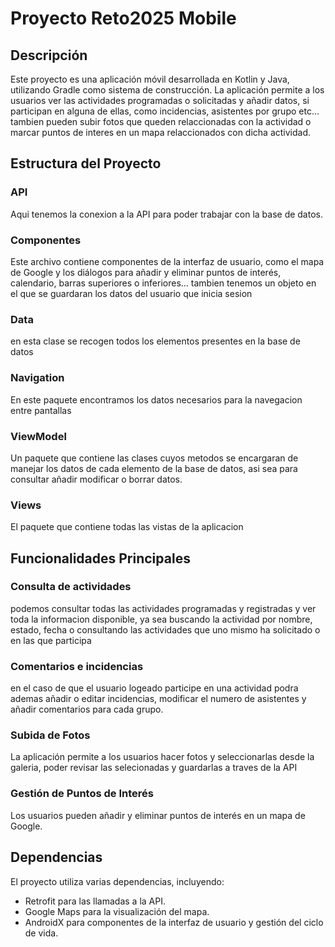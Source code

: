 # Proyecto Reto2025 Mobile

## Descripción
Este proyecto es una aplicación móvil desarrollada en Kotlin y Java, utilizando Gradle como sistema de construcción.
La aplicación permite a los usuarios ver las actividades programadas o solicitadas y añadir datos, si participan en alguna de ellas, como incidencias, asistentes por grupo etc... 
tambien pueden subir fotos que queden relaccionadas con la actividad o marcar puntos de interes en un mapa relaccionados con dicha actividad.

## Estructura del Proyecto

### API
Aqui tenemos la conexion a la API para poder trabajar con la base de datos.

### Componentes
Este archivo contiene componentes de la interfaz de usuario, como el mapa de Google y los diálogos para añadir y eliminar puntos de interés, calendario, barras superiores o inferiores...
tambien tenemos un objeto en el que se guardaran los datos del usuario que inicia sesion

### Data
en esta clase se recogen todos los elementos presentes en la base de datos

### Navigation
En este paquete encontramos los datos necesarios para la navegacion entre pantallas

### ViewModel
Un paquete que contiene las clases cuyos metodos se encargaran de manejar los datos de cada elemento de la base de datos, asi sea para consultar añadir modificar o borrar datos.

### Views
El paquete que contiene todas las vistas de la aplicacion

## Funcionalidades Principales

### Consulta de actividades
podemos consultar todas las actividades programadas y registradas y ver toda la informacion disponible, ya sea buscando la actividad por nombre, estado, fecha o consultando 
las actividades que uno mismo ha solicitado o en las que participa

### Comentarios e incidencias
en el caso de que el usuario logeado participe en una actividad podra ademas añadir o editar incidencias, 
modificar el numero de asistentes y añadir comentarios para cada grupo.

### Subida de Fotos
La aplicación permite a los usuarios hacer fotos y seleccionarlas desde la galeria, poder revisar las selecionadas y guardarlas a traves de la API

### Gestión de Puntos de Interés
Los usuarios pueden añadir y eliminar puntos de interés en un mapa de Google.

## Dependencias
El proyecto utiliza varias dependencias, incluyendo:
- Retrofit para las llamadas a la API.
- Google Maps para la visualización del mapa.
- AndroidX para componentes de la interfaz de usuario y gestión del ciclo de vida.

